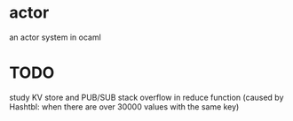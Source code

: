 # actor
an actor system in ocaml

# TODO
study KV store and PUB/SUB
stack overflow in reduce function (caused by Hashtbl: when there are over 30000 values with the same key)
